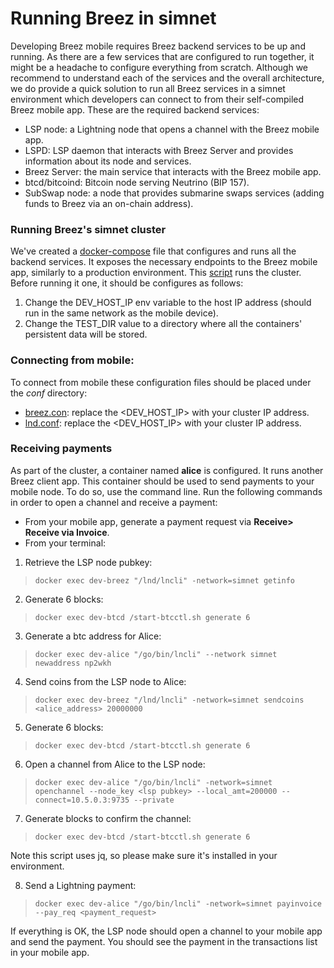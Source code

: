 # Running Breez in simnet

Developing Breez mobile requires Breez backend services to be up and running. As there are a few services that are configured to run together, it might be a headache to configure everything from scratch. Although we recommend to understand each of the services and the overall architecture, we do provide a quick solution to run all Breez services in a simnet environment which developers can connect to from their self-compiled Breez mobile app.
These are the required backend services:
* LSP node: a Lightning node that opens a channel with the Breez mobile app.
* LSPD: LSP daemon that interacts with Breez Server and provides information about its node and services.
* Breez Server: the main service that interacts with the Breez mobile app.
* btcd/bitcoind: Bitcoin node serving Neutrino (BIP 157).
* SubSwap node: a node that provides submarine swaps services (adding funds to Breez via an on-chain address).

### Running Breez's simnet cluster
We've created a [docker-compose](https://github.com/breez/breez/blob/master/docker/dev-simnet.yml) file that configures and runs all the backend services. It exposes the necessary endpoints to the Breez mobile app, similarly to a production environment.
This [script](https://github.com/breez/breez/blob/master/docker/start-dev-env.sh) runs the cluster. Before running it one, it should be configures as follows:
1. Change the DEV_HOST_IP env variable to the host IP address (should run in the same network as the mobile device).
2. Change the TEST_DIR value to a directory where all the containers' persistent data will be stored.

### Connecting from mobile:
To connect from mobile these configuration files should be placed under the _conf_ directory:
* [breez.con](https://github.com/breez/breezmobile/blob/master/conf/simnet/breez.conf): replace the <DEV_HOST_IP> with your cluster IP address.
* [lnd.conf](https://github.com/breez/breezmobile/blob/master/conf/simnet/lnd.conf): replace the <DEV_HOST_IP> with your cluster IP address.

### Receiving payments
As part of the cluster, a container named **alice** is configured. It runs another Breez client app. This container should be used to send payments to your mobile node. To do so, use the command line.
Run the following commands in order to open a channel and receive a payment:
* From your mobile app, generate a payment request via **Receive> Receive via Invoice**.
* From your terminal:
1. Retrieve the LSP node pubkey: 
> `docker exec dev-breez "/lnd/lncli" -network=simnet getinfo`
2. Generate 6 blocks: 
> `docker exec dev-btcd /start-btcctl.sh generate 6`
3. Generate a btc address for Alice: 
> `docker exec dev-alice "/go/bin/lncli" --network simnet newaddress np2wkh`
4. Send coins from the LSP node to Alice: 
>`docker exec dev-breez "/lnd/lncli" -network=simnet sendcoins <alice_address> 20000000`
5. Generate 6 blocks: 
> `docker exec dev-btcd /start-btcctl.sh generate 6`
6. Open a channel from Alice to the LSP node: 
>`docker exec dev-alice "/go/bin/lncli" -network=simnet openchannel --node_key <lsp pubkey> --local_amt=200000 --connect=10.5.0.3:9735 --private`
7. Generate blocks to confirm the channel: 
>`docker exec dev-btcd /start-btcctl.sh generate 6`

Note this script uses jq, so please make sure it's installed in your environment.

8. Send a Lightning payment: 
>`docker exec dev-alice "/go/bin/lncli" -network=simnet payinvoice --pay_req <payment_request>`

If everything is OK, the LSP node should open a channel to your mobile app and send the payment. You should see the payment in the transactions list in your mobile app.
